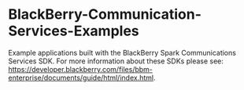 # BlackBerry-Communication-Services-Examples
Example applications built with the BlackBerry Spark Communications Services SDK.  For more information about these SDKs please see:  https://developer.blackberry.com/files/bbm-enterprise/documents/guide/html/index.html.

